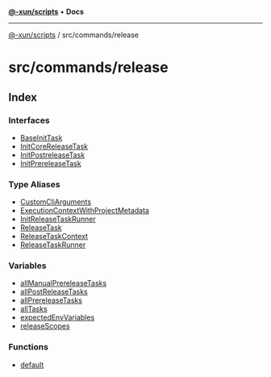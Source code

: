 [**@-xun/scripts**](../../../README.md) • **Docs**

***

[@-xun/scripts](../../../README.md) / src/commands/release

# src/commands/release

## Index

### Interfaces

- [BaseInitTask](interfaces/BaseInitTask.md)
- [InitCoreReleaseTask](interfaces/InitCoreReleaseTask.md)
- [InitPostreleaseTask](interfaces/InitPostreleaseTask.md)
- [InitPrereleaseTask](interfaces/InitPrereleaseTask.md)

### Type Aliases

- [CustomCliArguments](type-aliases/CustomCliArguments.md)
- [ExecutionContextWithProjectMetadata](type-aliases/ExecutionContextWithProjectMetadata.md)
- [InitReleaseTaskRunner](type-aliases/InitReleaseTaskRunner.md)
- [ReleaseTask](type-aliases/ReleaseTask.md)
- [ReleaseTaskContext](type-aliases/ReleaseTaskContext.md)
- [ReleaseTaskRunner](type-aliases/ReleaseTaskRunner.md)

### Variables

- [allManualPrereleaseTasks](variables/allManualPrereleaseTasks.md)
- [allPostReleaseTasks](variables/allPostReleaseTasks.md)
- [allPrereleaseTasks](variables/allPrereleaseTasks.md)
- [allTasks](variables/allTasks.md)
- [expectedEnvVariables](variables/expectedEnvVariables.md)
- [releaseScopes](variables/releaseScopes.md)

### Functions

- [default](functions/default.md)
